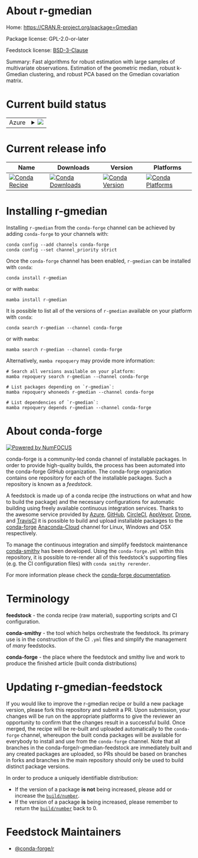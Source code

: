 About r-gmedian
===============

Home: https://CRAN.R-project.org/package=Gmedian

Package license: GPL-2.0-or-later

Feedstock license: [BSD-3-Clause](https://github.com/conda-forge/r-gmedian-feedstock/blob/main/LICENSE.txt)

Summary: Fast algorithms for robust estimation with large samples of multivariate observations. Estimation of the geometric median, robust k-Gmedian clustering, and robust PCA based on the Gmedian covariation matrix.

Current build status
====================


<table>
    
  <tr>
    <td>Azure</td>
    <td>
      <details>
        <summary>
          <a href="https://dev.azure.com/conda-forge/feedstock-builds/_build/latest?definitionId=14460&branchName=main">
            <img src="https://dev.azure.com/conda-forge/feedstock-builds/_apis/build/status/r-gmedian-feedstock?branchName=main">
          </a>
        </summary>
        <table>
          <thead><tr><th>Variant</th><th>Status</th></tr></thead>
          <tbody><tr>
              <td>linux_64_r_base4.1</td>
              <td>
                <a href="https://dev.azure.com/conda-forge/feedstock-builds/_build/latest?definitionId=14460&branchName=main">
                  <img src="https://dev.azure.com/conda-forge/feedstock-builds/_apis/build/status/r-gmedian-feedstock?branchName=main&jobName=linux&configuration=linux_64_r_base4.1" alt="variant">
                </a>
              </td>
            </tr><tr>
              <td>linux_64_r_base4.2</td>
              <td>
                <a href="https://dev.azure.com/conda-forge/feedstock-builds/_build/latest?definitionId=14460&branchName=main">
                  <img src="https://dev.azure.com/conda-forge/feedstock-builds/_apis/build/status/r-gmedian-feedstock?branchName=main&jobName=linux&configuration=linux_64_r_base4.2" alt="variant">
                </a>
              </td>
            </tr><tr>
              <td>osx_64_r_base4.1</td>
              <td>
                <a href="https://dev.azure.com/conda-forge/feedstock-builds/_build/latest?definitionId=14460&branchName=main">
                  <img src="https://dev.azure.com/conda-forge/feedstock-builds/_apis/build/status/r-gmedian-feedstock?branchName=main&jobName=osx&configuration=osx_64_r_base4.1" alt="variant">
                </a>
              </td>
            </tr><tr>
              <td>osx_64_r_base4.2</td>
              <td>
                <a href="https://dev.azure.com/conda-forge/feedstock-builds/_build/latest?definitionId=14460&branchName=main">
                  <img src="https://dev.azure.com/conda-forge/feedstock-builds/_apis/build/status/r-gmedian-feedstock?branchName=main&jobName=osx&configuration=osx_64_r_base4.2" alt="variant">
                </a>
              </td>
            </tr><tr>
              <td>win_64</td>
              <td>
                <a href="https://dev.azure.com/conda-forge/feedstock-builds/_build/latest?definitionId=14460&branchName=main">
                  <img src="https://dev.azure.com/conda-forge/feedstock-builds/_apis/build/status/r-gmedian-feedstock?branchName=main&jobName=win&configuration=win_64_" alt="variant">
                </a>
              </td>
            </tr>
          </tbody>
        </table>
      </details>
    </td>
  </tr>
</table>

Current release info
====================

| Name | Downloads | Version | Platforms |
| --- | --- | --- | --- |
| [![Conda Recipe](https://img.shields.io/badge/recipe-r--gmedian-green.svg)](https://anaconda.org/conda-forge/r-gmedian) | [![Conda Downloads](https://img.shields.io/conda/dn/conda-forge/r-gmedian.svg)](https://anaconda.org/conda-forge/r-gmedian) | [![Conda Version](https://img.shields.io/conda/vn/conda-forge/r-gmedian.svg)](https://anaconda.org/conda-forge/r-gmedian) | [![Conda Platforms](https://img.shields.io/conda/pn/conda-forge/r-gmedian.svg)](https://anaconda.org/conda-forge/r-gmedian) |

Installing r-gmedian
====================

Installing `r-gmedian` from the `conda-forge` channel can be achieved by adding `conda-forge` to your channels with:

```
conda config --add channels conda-forge
conda config --set channel_priority strict
```

Once the `conda-forge` channel has been enabled, `r-gmedian` can be installed with `conda`:

```
conda install r-gmedian
```

or with `mamba`:

```
mamba install r-gmedian
```

It is possible to list all of the versions of `r-gmedian` available on your platform with `conda`:

```
conda search r-gmedian --channel conda-forge
```

or with `mamba`:

```
mamba search r-gmedian --channel conda-forge
```

Alternatively, `mamba repoquery` may provide more information:

```
# Search all versions available on your platform:
mamba repoquery search r-gmedian --channel conda-forge

# List packages depending on `r-gmedian`:
mamba repoquery whoneeds r-gmedian --channel conda-forge

# List dependencies of `r-gmedian`:
mamba repoquery depends r-gmedian --channel conda-forge
```


About conda-forge
=================

[![Powered by
NumFOCUS](https://img.shields.io/badge/powered%20by-NumFOCUS-orange.svg?style=flat&colorA=E1523D&colorB=007D8A)](https://numfocus.org)

conda-forge is a community-led conda channel of installable packages.
In order to provide high-quality builds, the process has been automated into the
conda-forge GitHub organization. The conda-forge organization contains one repository
for each of the installable packages. Such a repository is known as a *feedstock*.

A feedstock is made up of a conda recipe (the instructions on what and how to build
the package) and the necessary configurations for automatic building using freely
available continuous integration services. Thanks to the awesome service provided by
[Azure](https://azure.microsoft.com/en-us/services/devops/), [GitHub](https://github.com/),
[CircleCI](https://circleci.com/), [AppVeyor](https://www.appveyor.com/),
[Drone](https://cloud.drone.io/welcome), and [TravisCI](https://travis-ci.com/)
it is possible to build and upload installable packages to the
[conda-forge](https://anaconda.org/conda-forge) [Anaconda-Cloud](https://anaconda.org/)
channel for Linux, Windows and OSX respectively.

To manage the continuous integration and simplify feedstock maintenance
[conda-smithy](https://github.com/conda-forge/conda-smithy) has been developed.
Using the ``conda-forge.yml`` within this repository, it is possible to re-render all of
this feedstock's supporting files (e.g. the CI configuration files) with ``conda smithy rerender``.

For more information please check the [conda-forge documentation](https://conda-forge.org/docs/).

Terminology
===========

**feedstock** - the conda recipe (raw material), supporting scripts and CI configuration.

**conda-smithy** - the tool which helps orchestrate the feedstock.
                   Its primary use is in the construction of the CI ``.yml`` files
                   and simplify the management of *many* feedstocks.

**conda-forge** - the place where the feedstock and smithy live and work to
                  produce the finished article (built conda distributions)


Updating r-gmedian-feedstock
============================

If you would like to improve the r-gmedian recipe or build a new
package version, please fork this repository and submit a PR. Upon submission,
your changes will be run on the appropriate platforms to give the reviewer an
opportunity to confirm that the changes result in a successful build. Once
merged, the recipe will be re-built and uploaded automatically to the
`conda-forge` channel, whereupon the built conda packages will be available for
everybody to install and use from the `conda-forge` channel.
Note that all branches in the conda-forge/r-gmedian-feedstock are
immediately built and any created packages are uploaded, so PRs should be based
on branches in forks and branches in the main repository should only be used to
build distinct package versions.

In order to produce a uniquely identifiable distribution:
 * If the version of a package **is not** being increased, please add or increase
   the [``build/number``](https://docs.conda.io/projects/conda-build/en/latest/resources/define-metadata.html#build-number-and-string).
 * If the version of a package **is** being increased, please remember to return
   the [``build/number``](https://docs.conda.io/projects/conda-build/en/latest/resources/define-metadata.html#build-number-and-string)
   back to 0.

Feedstock Maintainers
=====================

* [@conda-forge/r](https://github.com/conda-forge/r/)

